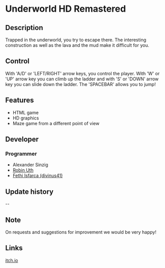 # Underworld HD Remastered

## Description

Trapped in the underworld, you try to escape there. The interesting construction as
well as the lava and the mud make it difficult for you.

## Control

With 'A/D' or 'LEFT/RIGHT' arrow keys, you control the player. With 'W' or 'UP' 
arrow key you can climb up the ladder and with 'S' or 'DOWN' arrow key you can 
slide down the ladder. The 'SPACEBAR' allows you to jump!

## Features

* HTML game
* HD graphics
* Maze game from a different point of view

## Developer

### Programmer

* Alexander Sinzig
* [Robin Uth](https://twitter.com/robinuth)
* [Fethi Isfarca (divinus41)](https://twitter.com/divinus41)

## Update history

--

## Note

On requests and suggestions for improvement we would be very happy!

## Links

[itch.io](https://divinus41.itch.io/underworld-hd-remastered)